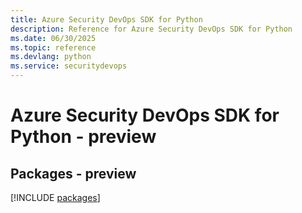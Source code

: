 ```yaml
---
title: Azure Security DevOps SDK for Python
description: Reference for Azure Security DevOps SDK for Python
ms.date: 06/30/2025
ms.topic: reference
ms.devlang: python
ms.service: securitydevops
---
```

# Azure Security DevOps SDK for Python - preview
## Packages - preview
[!INCLUDE [packages](security-devops-index.md)]
